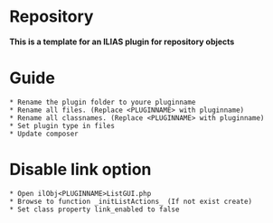 # Repository
**This is a template for an ILIAS plugin for repository objects**

# Guide
```
* Rename the plugin folder to youre pluginname
* Rename all files. (Replace <PLUGINNAME> with pluginname)
* Rename all classnames. (Replace <PLUGINNAME> with pluginname)
* Set plugin type in files
* Update composer
```

# Disable link option
```
* Open ilObj<PLUGINNAME>ListGUI.php
* Browse to function _initListActions_ (If not exist create)
* Set class property link_enabled to false
```
